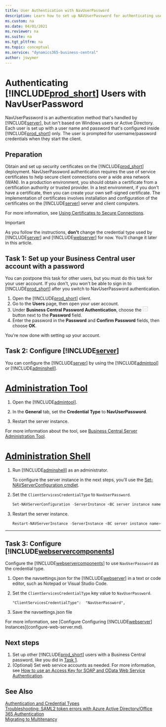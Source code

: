 ```yaml
---
title: User Authentication with NavUserPassword
description: Learn how to set up NAVUserPassword for authenticating users.
ms.custom: na
ms.date: 04/01/2021
ms.reviewer: na
ms.suite: na
ms.tgt_pltfrm: na
ms.topic: conceptual
ms.service: "dynamics365-business-central"
author: jswymer
---
```

# Authenticating [!INCLUDE[prod_short](../developer/includes/prod_short.md)] Users with NavUserPassword

NavUserPassword is an authentication method that's handled by [!INCLUDE[server](../developer/includes/server.md)], but isn't based on Windows users or Active Directory. Each user is set up with a user name and password that's configured inside [!INCLUDE[prod_short](../developer/includes/prod_short.md)] only. The user is prompted for username/password credentials when they start the client.

## Preparation

Obtain and set up security certificates on the [!INCLUDE[prod_short](../developer/includes/prod_short.md)] deployment. NavUserPassword authentication requires the use of service certificates to help secure client connections over a wide area network (WAN). In a production environment, you should obtain a certificate from a certification authority or trusted provider. In a test environment, if you don't have a certificate, then you can create your own self-signed certificate. The implementation of certificates involves installation and configuration of the certificates on the [!INCLUDE[server](../developer/includes/server.md)] server and client computers.

For more information, see [Using Certificates to Secure Connections](../deployment/implement-security-certificates-production-environment.md).

> [!IMPORTANT]
> As you follow the instructions, **don't** change the credential type used by [!INCLUDE[server](../developer/includes/server.md)] and [!INCLUDE[webserver](../developer/includes/webserver.md)] for now. You'll change it later in this article.

## <a name="task1"></a>Task 1: Set up your Business Central user account with a password

You can postpone this task for other users, but you must do this task for your user account. If you don't, you won't be able to sign in to [!INCLUDE[prod_short](../developer/includes/prod_short.md)] after you switch to NavUserPassword authentication.

1. Open the [!INCLUDE[prod_short](../developer/includes/prod_short.md)] client.
2. Go to the **Users** page, then open your user account.
3. Under **Business Central Password Authentication**, choose the ![Review or update the value for password.](../developer/media/ellipse-button.png ) button next to the **Password** field.
4. Enter the password in the **Password** and **Confirm Password** fields, then choose **OK**.

You're now done with setting up your account.

## Task 2: Configure [!INCLUDE[server](../developer/includes/server.md)]

You can configure the [!INCLUDE[server](../developer/includes/server.md)] by using the [!INCLUDE[admintool](../developer/includes/admintool.md)] or [!INCLUDE[adminshell](../developer/includes/adminshell.md)].

# [Administration Tool](#tab/admintool)

1. Open the [!INCLUDE[admintool](../developer/includes/admintool.md)].

2. In the **General** tab, set the **Credential Type** to **NavUserPassword**.

3. Restart the server instance.

For more information about the tool, see [Business Central Server Administration Tool](administration-tool.md).

# [Administration Shell](#tab/adminshell)

1. Run [!INCLUDE[adminshell](../developer/includes/adminshell.md)] as an administrator.
 
    To configure the server instance in the next steps, you'll use the [Set-NAVServerConfiguration cmdlet](/powershell/module/microsoft.dynamics.nav.management/set-navserverconfiguration).

2. Set the `ClientServicesCredentialType` to `NavUserPassword`.

   ```powershell
   Set-NAVServerConfiguration -ServerInstance <BC server instance name>  -KeyName ClientServicesCredentialType -KeyValue NavUserPassword
   ```

3. Restart the server instance.

   ```powershell
   Restart-NAVServerInstance -ServerInstance <BC server instance name>
   ```

---

## Task 3: Configure [!INCLUDE[webservercomponents](../developer/includes/webservercomponents.md)]

Configure the [!INCLUDE[webservercomponents](../developer/includes/webservercomponents.md)] to use `NavUserPassword` as the credential type. 

1. Open the navsettings.json for the [!INCLUDE[webserver](../developer/includes/webserver.md)] in a text or code editor, such as Notepad or Visual Studio Code.

2. Set the `ClientServicesCredentialType` key value to `NavUserPassword`.

    ```
    "ClientServicesCredentialType":  "NavUserPassword",
    ```

3. Save the navsettings.json file

For more information, see [Configure Configuring [!INCLUDE[webserver](../developer/includes/webserver.md)] Instances](configure-web-server.md).

## Next steps

1. Set up other [!INCLUDE[prod_short](../developer/includes/prod_short.md)] users with a Business Central password, like you did in [Task 1](#task1).
2. (Optional) Set web service accounts as needed. For more information, see [How to use an Access Key for SOAP and OData Web Service Authentication](../webservices/web-services-authentication.md#accesskey).

## See Also  

[Authentication and Credential Types](Users-Credential-Types.md)  
[Troubleshooting: SAML2 token errors with Azure Active Directory/Office 365 Authentication](troubleshooting-SAML2-token-not-valid-because-validity-period-ended.md)  
[Migrating to Multitenancy](../deployment/migrating-to-multitenancy.md)
